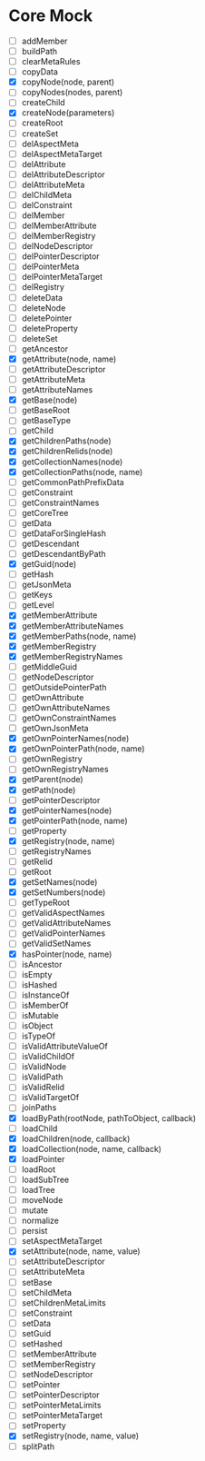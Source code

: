 # Core Mock #

- [ ] addMember
- [ ] buildPath
- [ ] clearMetaRules
- [ ] copyData
- [x] copyNode(node, parent)
- [ ] copyNodes(nodes, parent)
- [ ] createChild
- [x] createNode(parameters)
- [ ] createRoot
- [ ] createSet
- [ ] delAspectMeta
- [ ] delAspectMetaTarget
- [ ] delAttribute
- [ ] delAttributeDescriptor
- [ ] delAttributeMeta
- [ ] delChildMeta
- [ ] delConstraint
- [ ] delMember
- [ ] delMemberAttribute
- [ ] delMemberRegistry
- [ ] delNodeDescriptor
- [ ] delPointerDescriptor
- [ ] delPointerMeta
- [ ] delPointerMetaTarget
- [ ] delRegistry
- [ ] deleteData
- [ ] deleteNode
- [ ] deletePointer
- [ ] deleteProperty
- [ ] deleteSet
- [ ] getAncestor
- [x] getAttribute(node, name)
- [ ] getAttributeDescriptor
- [ ] getAttributeMeta
- [ ] getAttributeNames
- [x] getBase(node)
- [ ] getBaseRoot
- [ ] getBaseType
- [ ] getChild
- [x] getChildrenPaths(node)
- [x] getChildrenRelids(node)
- [x] getCollectionNames(node)
- [x] getCollectionPaths(node, name)
- [ ] getCommonPathPrefixData
- [ ] getConstraint
- [ ] getConstraintNames
- [ ] getCoreTree
- [ ] getData
- [ ] getDataForSingleHash
- [ ] getDescendant
- [ ] getDescendantByPath
- [x] getGuid(node)
- [ ] getHash
- [ ] getJsonMeta
- [ ] getKeys
- [ ] getLevel
- [x] getMemberAttribute
- [x] getMemberAttributeNames
- [x] getMemberPaths(node, name)
- [x] getMemberRegistry
- [x] getMemberRegistryNames
- [ ] getMiddleGuid
- [ ] getNodeDescriptor
- [ ] getOutsidePointerPath
- [ ] getOwnAttribute
- [ ] getOwnAttributeNames
- [ ] getOwnConstraintNames
- [ ] getOwnJsonMeta
- [x] getOwnPointerNames(node)
- [x] getOwnPointerPath(node, name)
- [ ] getOwnRegistry
- [ ] getOwnRegistryNames
- [x] getParent(node)
- [x] getPath(node)
- [ ] getPointerDescriptor
- [x] getPointerNames(node)
- [x] getPointerPath(node, name)
- [ ] getProperty
- [x] getRegistry(node, name)
- [ ] getRegistryNames
- [ ] getRelid
- [ ] getRoot
- [x] getSetNames(node)
- [x] getSetNumbers(node)
- [ ] getTypeRoot
- [ ] getValidAspectNames
- [ ] getValidAttributeNames
- [ ] getValidPointerNames
- [ ] getValidSetNames
- [x] hasPointer(node, name)
- [ ] isAncestor
- [ ] isEmpty
- [ ] isHashed
- [ ] isInstanceOf
- [ ] isMemberOf
- [ ] isMutable
- [ ] isObject
- [ ] isTypeOf
- [ ] isValidAttributeValueOf
- [ ] isValidChildOf
- [ ] isValidNode
- [ ] isValidPath
- [ ] isValidRelid
- [ ] isValidTargetOf
- [ ] joinPaths
- [x] loadByPath(rootNode, pathToObject, callback)
- [ ] loadChild
- [x] loadChildren(node, callback)
- [x] loadCollection(node, name, callback)
- [x] loadPointer
- [ ] loadRoot
- [ ] loadSubTree
- [ ] loadTree
- [ ] moveNode
- [ ] mutate
- [ ] normalize
- [ ] persist
- [ ] setAspectMetaTarget
- [x] setAttribute(node, name, value)
- [ ] setAttributeDescriptor
- [ ] setAttributeMeta
- [ ] setBase
- [ ] setChildMeta
- [ ] setChildrenMetaLimits
- [ ] setConstraint
- [ ] setData
- [ ] setGuid
- [ ] setHashed
- [ ] setMemberAttribute
- [ ] setMemberRegistry
- [ ] setNodeDescriptor
- [ ] setPointer
- [ ] setPointerDescriptor
- [ ] setPointerMetaLimits
- [ ] setPointerMetaTarget
- [ ] setProperty
- [x] setRegistry(node, name, value)
- [ ] splitPath
